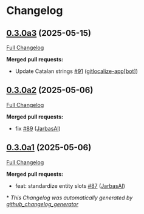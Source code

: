 # Changelog

## [0.3.0a3](https://github.com/OpenVoiceOS/ovos-skill-ddg/tree/0.3.0a3) (2025-05-15)

[Full Changelog](https://github.com/OpenVoiceOS/ovos-skill-ddg/compare/0.3.0a2...0.3.0a3)

**Merged pull requests:**

- Update Catalan strings [\#91](https://github.com/OpenVoiceOS/ovos-skill-ddg/pull/91) ([gitlocalize-app[bot]](https://github.com/apps/gitlocalize-app))

## [0.3.0a2](https://github.com/OpenVoiceOS/ovos-skill-ddg/tree/0.3.0a2) (2025-05-06)

[Full Changelog](https://github.com/OpenVoiceOS/ovos-skill-ddg/compare/0.3.0a1...0.3.0a2)

**Merged pull requests:**

- fix [\#89](https://github.com/OpenVoiceOS/ovos-skill-ddg/pull/89) ([JarbasAl](https://github.com/JarbasAl))

## [0.3.0a1](https://github.com/OpenVoiceOS/ovos-skill-ddg/tree/0.3.0a1) (2025-05-06)

[Full Changelog](https://github.com/OpenVoiceOS/ovos-skill-ddg/compare/0.2.4...0.3.0a1)

**Merged pull requests:**

- feat: standardize entity slots [\#87](https://github.com/OpenVoiceOS/ovos-skill-ddg/pull/87) ([JarbasAl](https://github.com/JarbasAl))



\* *This Changelog was automatically generated by [github_changelog_generator](https://github.com/github-changelog-generator/github-changelog-generator)*
